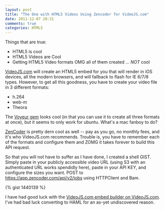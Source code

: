 ```yaml
---
layout: post
title: "The One with HTML5 Videos Using Zencoder for VideoJS.com"
date: 2011-12-07 20:31
comments: true
categories: HTML5
---
```


Things that are true:

* HTML5 is cool
* HTML5 Videos are Cool
* Getting HTML5 Video formats OMG all of them created ... _NOT_ cool

[VideoJS.com](http://videojs.com) will create an HTML5 embed for you that will render in iOS devices, all the modern browsers, and will fallback to flash for IE 6/7/8 types. However, to get all this goodness, you have to create your video file in 3 different formats:

* h.264
* web-m
* Theora

The [Voyeur gem](https://github.com/devthenet/voyeur) looks cool (in that you can use it to create all three formats at once), but it seems to only work for ubuntu. What's a mac fanboy to do?
<!--more-->

[ZenCoder](https://app.zencoder.com) is pretty dern cool as well -- pay as you go, no monthly fees, and it's who VideoJS.com recommends. Trouble is, you have to remember each of the formats and configure them and ZOMG it takes forever to build this API request.

So that you will not have to suffer as I have done, I created a shell GIST. Simply paste in your publicly accessible video URL (using S3 with an authenticated URL works spendidly here), paste in your API KEY, and configure the sizes you want. POST to https://app.zencoder.com/api/v2/jobs using HTTPClient and Bam. 

{% gist 1440139 %}

I have had good luck with the [VideoJS.com embed builder on VideoJS.com](http://videojs.com/embed-builder/). I've had bad luck converting to HAML for an as-yet undiscovered reason.
